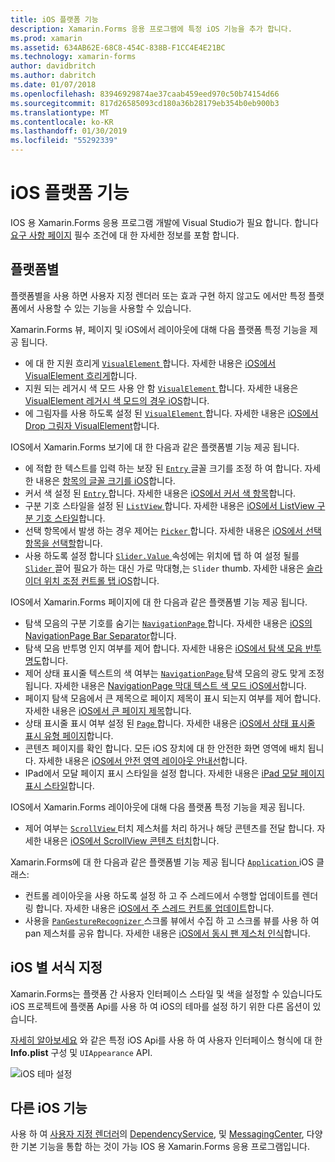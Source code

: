 ```yaml
---
title: iOS 플랫폼 기능
description: Xamarin.Forms 응용 프로그램에 특정 iOS 기능을 추가 합니다.
ms.prod: xamarin
ms.assetid: 634AB62E-68C8-454C-838B-F1CC4E4E21BC
ms.technology: xamarin-forms
author: davidbritch
ms.author: dabritch
ms.date: 01/07/2018
ms.openlocfilehash: 83946929874ae37caab459eed970c50b74154d66
ms.sourcegitcommit: 817d26585093cd180a36b28179eb354b0eb900b3
ms.translationtype: MT
ms.contentlocale: ko-KR
ms.lasthandoff: 01/30/2019
ms.locfileid: "55292339"
---
```

# <a name="ios-platform-features"></a>iOS 플랫폼 기능

IOS 용 Xamarin.Forms 응용 프로그램 개발에 Visual Studio가 필요 합니다. 합니다 [요구 사항 페이지](~/get-started/installation.md) 필수 조건에 대 한 자세한 정보를 포함 합니다.

## <a name="platform-specifics"></a>플랫폼별

플랫폼별을 사용 하면 사용자 지정 렌더러 또는 효과 구현 하지 않고도 에서만 특정 플랫폼에서 사용할 수 있는 기능을 사용할 수 있습니다.

Xamarin.Forms 뷰, 페이지 및 iOS에서 레이아웃에 대해 다음 플랫폼 특정 기능을 제공 됩니다.

- 에 대 한 지원 흐리게 [ `VisualElement` ](xref:Xamarin.Forms.VisualElement)합니다. 자세한 내용은 [iOS에서 VisualElement 흐리게](visualelement-blur.md)합니다.
- 지원 되는 레거시 색 모드 사용 안 함 [ `VisualElement` ](xref:Xamarin.Forms.VisualElement)합니다. 자세한 내용은 [VisualElement 레거시 색 모드의 경우 iOS](legacy-color-mode.md)합니다.
- 에 그림자를 사용 하도록 설정 된 [ `VisualElement` ](xref:Xamarin.Forms.VisualElement)합니다. 자세한 내용은 [iOS에서 Drop 그림자 VisualElement](visualelement-drop-shadow.md)합니다.

IOS에서 Xamarin.Forms 보기에 대 한 다음과 같은 플랫폼별 기능 제공 됩니다.

- 에 적합 한 텍스트를 입력 하는 보장 된 [ `Entry` ](xref:Xamarin.Forms.Entry) 글꼴 크기를 조정 하 여 합니다. 자세한 내용은 [항목의 글꼴 크기를 iOS](entry-font-size.md)합니다.
- 커서 색 설정 된 [ `Entry` ](xref:Xamarin.Forms.Entry)합니다. 자세한 내용은 [iOS에서 커서 색 항목](entry-cursor-color.md)합니다.
- 구분 기호 스타일을 설정 된 [ `ListView` ](xref:Xamarin.Forms.ListView)합니다. 자세한 내용은 [iOS에서 ListView 구분 기호 스타일](listview-separator-style.md)합니다.
- 선택 항목에서 발생 하는 경우 제어는 [ `Picker` ](xref:Xamarin.Forms.Picker)합니다. 자세한 내용은 [iOS에서 선택 항목을 선택할](picker-selection.md)합니다.
- 사용 하도록 설정 합니다 [ `Slider.Value` ](xref:Xamarin.Forms.Slider.Value) 속성에는 위치에 탭 하 여 설정 될를 [ `Slider` ](xref:Xamarin.Forms.Slider) 끌어 필요가 하는 대신 가로 막대형,는 `Slider` thumb. 자세한 내용은 [슬라이더 위치 조정 컨트롤 탭 iOS](slider-thumb.md)합니다.

IOS에서 Xamarin.Forms 페이지에 대 한 다음과 같은 플랫폼별 기능 제공 됩니다.

- 탐색 모음의 구분 기호를 숨기는 [ `NavigationPage` ](xref:Xamarin.Forms.NavigationPage)합니다. 자세한 내용은 [iOS의 NavigationPage Bar Separator](navigation-bar-separator.md)합니다.
- 탐색 모음 반투명 인지 여부를 제어 합니다. 자세한 내용은 [iOS에서 탐색 모음 반투명도](navigation-bar-translucent.md)합니다.
- 제어 상태 표시줄 텍스트의 색 여부는 [ `NavigationPage` ](xref:Xamarin.Forms.NavigationPage) 탐색 모음의 광도 맞게 조정 됩니다. 자세한 내용은 [NavigationPage 막대 텍스트 색 모드 iOS에서](status-bar-text-color.md)합니다.
- 페이지 탐색 모음에서 큰 제목으로 페이지 제목이 표시 되는지 여부를 제어 합니다. 자세한 내용은 [iOS에서 큰 페이지 제목](page-large-title.md)합니다.
- 상태 표시줄 표시 여부 설정 된 [ `Page` ](xref:Xamarin.Forms.Page)합니다. 자세한 내용은 [iOS에서 상태 표시줄 표시 유형 페이지](page-status-bar-visibility.md)합니다.
- 콘텐츠 페이지를 확인 합니다. 모든 iOS 장치에 대 한 안전한 화면 영역에 배치 됩니다. 자세한 내용은 [iOS에서 안전 영역 레이아웃 안내선](page-safe-area-layout.md)합니다.
- IPad에서 모달 페이지 표시 스타일을 설정 합니다. 자세한 내용은 [iPad 모달 페이지 표시 스타일](ipad-page-presentation-style.md)합니다.

IOS에서 Xamarin.Forms 레이아웃에 대해 다음 플랫폼 특정 기능을 제공 됩니다.

- 제어 여부는 [ `ScrollView` ](xref:Xamarin.Forms.ScrollView) 터치 제스처를 처리 하거나 해당 콘텐츠를 전달 합니다. 자세한 내용은 [iOS에서 ScrollView 콘텐츠 터치](scrollview-content-touches.md)합니다.

Xamarin.Forms에 대 한 다음과 같은 플랫폼별 기능 제공 됩니다 [ `Application` ](xref:Xamarin.Forms.Application) iOS 클래스:

- 컨트롤 레이아웃을 사용 하도록 설정 하 고 주 스레드에서 수행할 업데이트를 렌더링 합니다. 자세한 내용은 [iOS에서 주 스레드 컨트롤 업데이트](main-thread-updates-ui.md)합니다.
- 사용을 [ `PanGestureRecognizer` ](xref:Xamarin.Forms.PanGestureRecognizer) 스크롤 뷰에서 수집 하 고 스크롤 뷰를 사용 하 여 pan 제스처를 공유 합니다. 자세한 내용은 [iOS에서 동시 팬 제스처 인식](application-pan-gesture.md)합니다.

## <a name="ios-specific-formatting"></a>iOS 별 서식 지정

Xamarin.Forms는 플랫폼 간 사용자 인터페이스 스타일 및 색을 설정할 수 있습니다도 iOS 프로젝트에 플랫폼 Api를 사용 하 여 iOS의 테마를 설정 하기 위한 다른 옵션이 있습니다.

[자세히 알아보세요](formatting.md) 와 같은 특정 iOS Api를 사용 하 여 사용자 인터페이스 형식에 대 한 **Info.plist** 구성 및 `UIAppearance` API.

![](images/status-white-sml.png "iOS 테마 설정")

## <a name="other-ios-features"></a>다른 iOS 기능

사용 하 여 [사용자 지정 렌더러](~/xamarin-forms/app-fundamentals/custom-renderer/index.md)의 [DependencyService](~/xamarin-forms/app-fundamentals/dependency-service/index.md), 및 [MessagingCenter](~/xamarin-forms/app-fundamentals/messaging-center.md), 다양 한 기본 기능을 통합 하는 것이 가능 IOS 용 Xamarin.Forms 응용 프로그램입니다.
